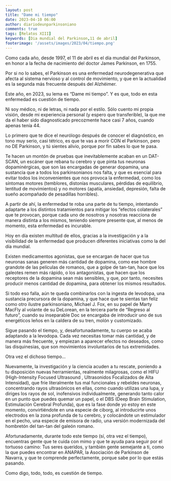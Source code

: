 ```yaml
---
layout: post
title: "Dame mi tiempo"
date: 2023-04-10 06:00
author: diariodeunparkinsoniano
comments: true
tags: [Relatos XIII] 
keywords: [Dia mundial del Parkinson,11 de abril]
footerimage: '/assets/images/2023/04/tiempo.png'
---
```

Como cada año, desde 1997, el 11 de abril es el día mundial del Parkinson, en honor a la fecha de nacimiento del doctor James Parkinson, en 1755.

Por si no lo sabes, el Parkinson es una enfermedad neurodegenerativa que afecta al sistema nervioso y al control de movimiento, y que en la actualidad es la segunda más frecuente después del Alzhéimer.

Este año, en 2023, su lema es “Dame mi tiempo”. Y es que, todo en esta enfermedad es cuestión de tiempo.

Ni soy médico, ni de letras, ni nada por el estilo. Sólo cuento mi propia visión, desde mi experiencia personal (y espero que transferible), la que me da el haber sido diagnosticado precozmente hace casi 7 años, cuando apenas tenía 44.

Lo primero que te dice el neurólogo después de conocer el diagnóstico, en tono muy serio, casi tétrico, es que te vas a morir CON el Parkinson, pero no DE Parkinson, y tú sientes alivio, porque por fin sabes lo que te pasa.

Te hacen un montón de pruebas que inevitablemente acaban en un DAT-SCAN, un escáner que rebana tu cerebro y que pinta tus neuronas dopaminérgicas, que son las encargadas de generar dopamina, una sustancia que a todos los parkinsonianos nos falta, y que es esencial para evitar todos los inconvenientes que nos provoca la enfermedad, como los síntomas motores (temblores, distonías musculares, pérdidas de equilibrio, lentitud de movimientos) y no motores (apatía, ansiedad, depresión, falta de sueño acompañado de pesadillas horribles).

A partir de ahí, la enfermedad te roba una parte de tu tiempo, intentando adaptarte a los distintos tratamientos para mitigar los “efectos colaterales” que te provocan, porque cada uno de nosotros y nosotras reacciona de manera distinta a los mismos, teniendo siempre presente que, al menos de momento, esta enfermedad es incurable.

Hoy en día existen multitud de ellos, gracias a la investigación y a la visibilidad de la enfermedad que producen diferentes iniciativas como la del día mundial.

Existen medicamentos agonistas, que se encargan de hacer que tus neuronas sanas generen más cantidad de dopamina, como ese hombre grandote de las películas de romanos, que a golpe de tan-tan, hace que los galeotes remen más rápido, o los antagonistas, que hacen que los receptores de la dopamina sean más sensibles, y que, por tanto, necesites producir menos cantidad de dopamina, para obtener los mismos resultados.

Si todo eso falla, aún te queda combinarlos con la ingesta de levodopa, una sustancia precursora de la dopamina, y que hace que te sientas tan feliz como otro ilustre parkinsoniano, Michael J. Fox, en su papel de Marty MacFly al volante de su DeLorean, en la tercera parte de “Regreso al futuro”, cuando su inseparable Doc se encargaba de introducir uno de sus energéticos leños en la caldera de su tren, molón y customizado.

Sigue pasando el tiempo, y, desafortunadamente, tu cuerpo se acaba adaptando a la levodopa. Cada vez necesitas tomar más cantidad, y de manera más frecuente, y empiezan a aparecer efectos no deseados, como las disquinesias, que son movimientos involuntarios de tus extremidades.

Otra vez el dichoso tiempo…

Nuevamente, la investigación y la ciencia acuden a tu rescate, poniendo a tu disposición nuevas herramientas, realmente milagrosas, como el HIFU (High-Intensity Focused Ultrasound , Ultrasonidos Focalizados de Alta Intensidad), que fríe literalmente tus mal funcionales y rebeldes neuronas, concentrando rayos ultrasónicos en ellas, como cuando utilizas una lupa, y diriges los rayos de sol, inofensivos individualmente, generando tanto calor en un punto que puedes quemar un papel, o el DBS (Deep Brain Stimulation, Estimulación Cerebral Profunda), que es la fase donde yo estoy en este momento, convirtiéndote en una especie de ciborg, al introducirte unos electrodos en la zona profunda de tu cerebro, y colocándote un estimulador en el pecho, una especie de emisora de radio, una versión modernizada del hombretón del tan-tan del galeón romano.

Afortunadamente, durante todo este tiempo (sí, otra vez el tiempo), encuentras gente que te cuida con mimo y que te ayuda para seguir por el tortuoso camino: Tus seres queridos, y también gente semejante a ti, como la que puedes encontrar en ANAPAR, la Asociación de Parkinson de Navarra, y que te comprende perfectamente, porque sabe por lo que estás pasando.

Como digo, todo, todo, es cuestión de tiempo.

